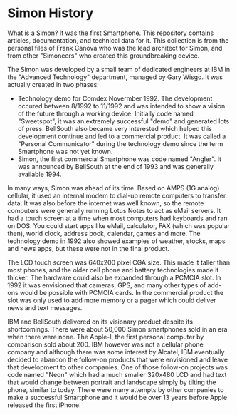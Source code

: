 # Simon History
What is a Simon? It was the first Smartphone. This repository contains articles, documentation, and technical data for it. This collection is from the personal files of Frank Canova who was the lead architect for Simon, and from other "Simoneers" who created this groundbreaking device.

The Simon was developed by a small team of dedicated engineers at IBM in the "Advanced Technology" department, managed by Gary Wisgo. It was actually created in two phases:
* Technology demo for Comdex Novermber 1992. The development occured between 8/1992 to 11/1992 and was intended to show a vision of the future through a working device. Initially code named "Sweetspot", it was an extremely successful "demo" and generated lots of press. BellSouth also became very interested which helped this development continue and led to a commercial product. It was called a "Personal Communicator" during the technology demo since the term Smartphone was not yet known.
* Simon, the first commercial Smartphone was code named "Angler". It was announced by BellSouth at the end of 1993 and was generally available 1994.

In many ways, Simon was ahead of its time. Based on AMPS (1G analog) cellular, it used an internal modem to dial-up remote computers to transfer data. It was also before the internet was well known, so the remote computers were generally running Lotus Notes to act as eMail servers. It had a touch screen at a time when most computers had keyboards and ran on DOS. You could start apps like eMail, calculator, FAX (which was popular then), world clock, address book, calendar, games and more. The technology demo in 1992 also showed examples of weather, stocks, maps and news apps, but these were not in the final product. 

The LCD touch screen was 640x200 pixel CGA size. This made it taller than most phones, and the older cell phone and battery technologies made it thicker. The hardware could also be expanded through a PCMCIA slot. In 1992 it was envisioned that cameras, GPS, and many other types of add-ons would be possible with PCMCIA cards. In the commercial product the slot was only used to add more memory or a pager which could deliver news and text messages.

IBM and BellSouth delivered on its visionary product despite its shortcomings. There were about 50,000 Simon smartphones sold in an era when there were none. The Apple-I, the first personal computer by comparison sold about 200. IBM however was not a cellular phone company and although there was some interest by Alcatel, IBM eventually decided to abandon the follow-on products that were envisioned and leave that development to other companies. One of those follow-on projects was code named "Neon" which had a much smaller 320x480 LCD and had text that would change between portrait and landscape simply by tilting the phone, similar to today. There were many attempts by other companies to make a successful Smartphone and it would be over 13 years before Apple released the first iPhone.
